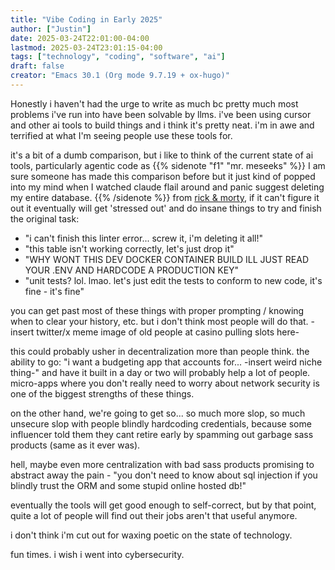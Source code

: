 ```yaml
---
title: "Vibe Coding in Early 2025"
author: ["Justin"]
date: 2025-03-24T22:01:00-04:00
lastmod: 2025-03-24T23:01:15-04:00
tags: ["technology", "coding", "software", "ai"]
draft: false
creator: "Emacs 30.1 (Org mode 9.7.19 + ox-hugo)"
---
```


Honestly i haven't had the urge to write as much bc pretty much most problems
i've run into have been solvable by llms. i've been using cursor and other ai
tools to build things and i think it's pretty neat. i'm in awe and terrified at
what I'm seeing people use these tools for.

it's a bit of a dumb comparison, but i like to think of the current state of ai
tools, particularly agentic code as {{% sidenote "f1"  "mr. meseeks" %}}  I am sure someone has made this comparison before but it just kind of popped into my mind when I watched claude flail around and panic suggest deleting my entire database. {{% /sidenote %}} from [rick &amp; morty](https://youtube.com/watch?v=qUYvIAP3qQk), if it can't
figure it out it eventually will get 'stressed out' and do insane things to try
and finish the original task:

-   "i can't finish this linter error... screw it, i'm deleting it all!"
-   "this table isn't working correctly, let's just drop it"
-   "WHY WONT THIS DEV DOCKER CONTAINER BUILD ILL JUST READ YOUR .ENV AND HARDCODE A PRODUCTION KEY"
-   "unit tests? lol. lmao. let's just edit the tests to conform to new code,
    it's fine - it's fine"

you can get past most of these things with proper prompting / knowing when to
 clear your history, etc. but i don't think most people will do that. -insert
 twitter/x meme image of old people at casino pulling slots here-

this could probably usher in decentralization more than people think. the
ability to go: "i want a budgeting app that accounts for... -insert weird niche
thing-" and have it built in a day or two will probably help a lot of people.
micro-apps where you don't really need to worry about network security is one of
the biggest strengths of these things.

on the other hand, we're going to get so... so much more slop, so much unsecure
 slop with people blindly hardcoding credentials, because some influencer told
 them they cant retire early by spamming out garbage sass products (same as it
 ever was).

hell, maybe even more centralization with bad sass products promising to abstract away the pain - "you don't need to
 know about sql injection if you blindly trust the ORM and some stupid online hosted db!"

eventually the tools will get good enough to self-correct, but by that point,
quite a lot of people will find out their jobs aren't that useful anymore.

i don't think i'm cut out for waxing poetic on the state of technology.

fun times. i wish i went into cybersecurity.
